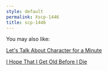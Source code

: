```yaml
---
style: default
permalink: Xscp-1446
title: scp-1446
---
```

You may also like:

[Let's Talk About Character for a Minute](http://scp-wiki.net/not-enough-characters)

[I Hope That I Get Old Before I Die](http://scp-wiki.net/i-hope-that-i-get-old-before-i-die)
